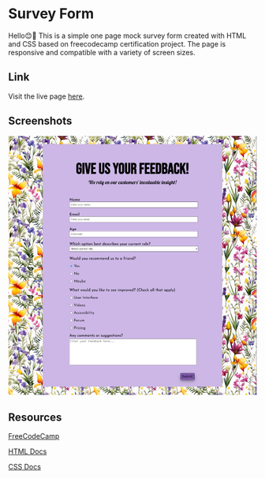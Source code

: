 # Survey Form

Hello😊👋
This is a simple one page mock survey form created with HTML and CSS based on freecodecamp certification project.
The page is responsive and compatible with a variety of screen sizes.

## Link
Visit the live page [here](https://kynthiad.github.io/SurveyForm/).

## Screenshots
![](screenshot.png)

## Resources
[FreeCodeCamp](https://www.freecodecamp.org/)

[HTML Docs](https://developer.mozilla.org/en-US/docs/Web/HTML)

[CSS Docs](https://developer.mozilla.org/en-US/docs/Web/CSS)
